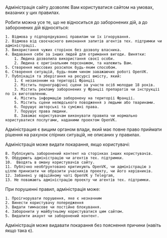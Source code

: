 Адміністрація сайту дозволяє Вам користуватися сайтом на умовах, вказаних у цих правилах.

Робити можна усе те, що не відноситься до заборонених дій, а до заборонених дій відносяться:

	1. Відмова у підпорядкуванні правилам чи їх ігнорування.
	2. Відмова від своєчасного виконання запитів агентів тех. підтримки чи адміністраціі.
	3. Використання чужих сторінок без дозволу власника.
	4. Видавання себе за інших людей для отримання вигоди. Винятки:
		1. Людина дозволила використання своєї особи.
		2. Людина є оригінальним персонажем, та належить Вам.
	5. Створення массових розсилок будь-яким способом.
	6. Створення ситуацій, будь-яким чином заважаючих роботі OpenVK.
	7. Публікація та зберігання на ресурсі вмісту, який:
		1. Є незаконним на територіі Франціі
		2. Містить порнографічні сцени за участю осіб молодше 18 років.
		3. Містить рекламу заборонених у Франціі препаратів чи інструкціі по їх виготовленню.
		4. Містить інформацію заборонену на територіі Франціі.
		5. Містить сцени нелюдського поводження з людьми або тваринами.
		6. Порушує авторські та суміжні права.
		7. Порушує права людини.
		8. Заважає користувачам виконувати правила чи нормально користуватися послугами, наданими проектом OpenVK.

Адміністрация є вищим органом влади, який має повне право приймати рішення на рахунок спірних ситуацій, не описаних у правилах.

Адміністрація може видати покарання, якщо користувачі:
	
	8. Публікують заборонений контент на сторінках інших користувачів.
	9. Обдурюють адміністрацію чи агентів тех. підтримки.
	10.  Вводять в оману користувачів сайту.
	11. Публічно необґрунтовано критикують OpenVK, чи адміністрацію з ціллю принизити чи образити учасників проекту, чи його керівників.
	12. Забанені у офіційному чаті OpenVK у Telegram,
	13. Не поважають адміністрацію проекту чи агентів тех. підтримки.

При порушенні правил, адміністрація може:

	1. Проігнорувати порушення, яке є незначним
	2. Винести користувачу попередження
	3. Видати тимчасове чи постійне блокування.
	4. Заборонити у майбутньому користуватися цим сайтом.
	5. Видалити акаунт чи заборонений контент.

Адміністрація може видавати покарання без пояснення причини (навіть якщо така є).

